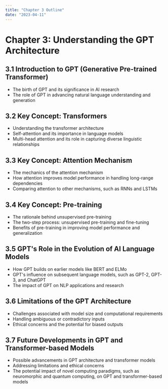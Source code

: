 ```yaml
---
title: "Chapter 3 Outline"
date: "2023-04-11"
---
```


# Chapter 3: Understanding the GPT Architecture

## 3.1 Introduction to GPT (Generative Pre-trained Transformer)

- The birth of GPT and its significance in AI research
- The role of GPT in advancing natural language understanding and generation

## 3.2 Key Concept: Transformers

- Understanding the transformer architecture
- Self-attention and its importance in language models
- Multi-head attention and its role in capturing diverse linguistic relationships

## 3.3 Key Concept: Attention Mechanism

- The mechanics of the attention mechanism
- How attention improves model performance in handling long-range dependencies
- Comparing attention to other mechanisms, such as RNNs and LSTMs

## 3.4 Key Concept: Pre-training

- The rationale behind unsupervised pre-training
- The two-step process: unsupervised pre-training and fine-tuning
- Benefits of pre-training in improving model performance and generalization

## 3.5 GPT's Role in the Evolution of AI Language Models

- How GPT builds on earlier models like BERT and ELMo
- GPT's influence on subsequent language models, such as GPT-2, GPT-3, and ChatGPT
- The impact of GPT on NLP applications and research

## 3.6 Limitations of the GPT Architecture

- Challenges associated with model size and computational requirements
- Handling ambiguous or contradictory inputs
- Ethical concerns and the potential for biased outputs

## 3.7 Future Developments in GPT and Transformer-based Models

- Possible advancements in GPT architecture and transformer models
- Addressing limitations and ethical concerns
- The potential impact of novel computing paradigms, such as neuromorphic and quantum computing, on GPT and transformer-based models

